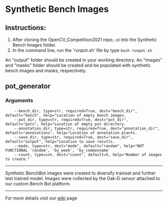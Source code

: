 # Synthetic Bench Images

## Instructions:

1. After cloning the OpenCV_Competition2021 repo, `cd` into the Synthetic Bench Images folder. 
2. In the command line, run the 'runpot.sh' file by type `bash runpot.sh`

An "output" folder should be created in your working directory. An "images" and "masks" folder should be created and be populated with synthetic bench images and masks, respectively.

## pot_generator

### Arguments

```
    --bench_dir, type=str, required=True, dest="bench_dir", default="bench", help="Location of empty bench images.
    --pot_dir, type=str, required=True, dest="pot_dir", default="pots", help="Location of empty pot directory.
    --annotation_dir, type=str, required=True, dest="annotation_dir", default="annotations", help="Location of annotation plants.
    --save_dir, type=str, required=True, dest="save_dir", default="output", help="Location to save results.
    --mode, type=str, dest="mode", default="random", help="NOT FUNCTIONAL 'random', 'by_week', 'by_commonname'
    --count, type=int, dest="count", default=5, help="Number of images to create."
```
---

Synthetic BenchBot images were created to diversify trainset and further test trained model. Images were collected by the Oak-D sensor attached to our custom Bench Bot platform. 

---

For more details visit our [wiki](https://github.com/precision-sustainable-ag/OpenCV_Competition2021/wiki/4.-Synthetic-Bench-Images) page 
